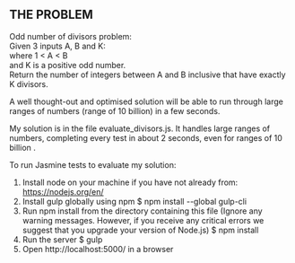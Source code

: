 THE PROBLEM
-----------
Odd number of divisors problem:  
Given 3 inputs A, B and K:  
	where 1 < A < B   
	and K is a positive odd number.  
Return the number of integers between A and B inclusive that have exactly K divisors.

A well thought-out and optimised solution will be able to run through large ranges of numbers (range of 10 billion) in a few seconds.


My solution is in the file evaluate_divisors.js. It handles large ranges of numbers, completing every test in about 2 seconds, even for ranges of 10 billion . 



To run Jasmine tests to evaluate my solution:  

1. Install node on your machine if you have not already from: https://nodejs.org/en/
2. Install gulp globally using npm
    $ npm install --global gulp-cli
2. Run npm install from the directory containing this file (Ignore any warning messages. However, if you receive any critical errors we suggest that you upgrade your version of Node.js)
    $ npm install
3. Run the server
    $ gulp
4. Open http://localhost:5000/ in a browser

